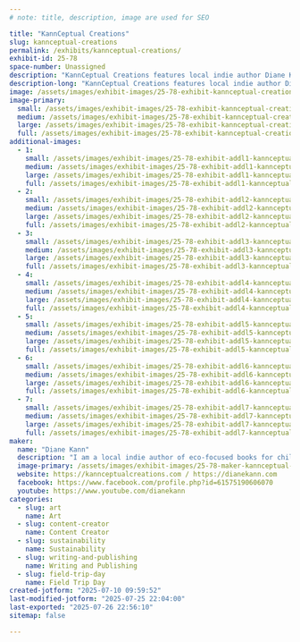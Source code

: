```yaml
---
# note: title, description, image are used for SEO

title: "KannCeptual Creations"
slug: kannceptual-creations
permalink: /exhibits/kannceptual-creations/
exhibit-id: 25-78
space-number: Unassigned
description: "KannCeptual Creations features local indie author Diane Kann eco-focused books, artwork, and more!"
description-long: "KannCeptual Creations features local indie author Diane Kann eco-focused books, artwork, and related items. 3d objects created by her son, Devin Kann, are also featured as they relate to the eco-focus."
image: /assets/images/exhibit-images/25-78-exhibit-kannceptual-creations-byte-brigade-cover-large.png
image-primary: 
  small: /assets/images/exhibit-images/25-78-exhibit-kannceptual-creations-byte-brigade-cover-small.png
  medium: /assets/images/exhibit-images/25-78-exhibit-kannceptual-creations-byte-brigade-cover-medium.png
  large: /assets/images/exhibit-images/25-78-exhibit-kannceptual-creations-byte-brigade-cover-large.png
  full: /assets/images/exhibit-images/25-78-exhibit-kannceptual-creations-byte-brigade-cover-full.png
additional-images: 
  - 1:
    small: /assets/images/exhibit-images/25-78-exhibit-addl1-kannceptual-creations-triangle-cover-6504-small.png
    medium: /assets/images/exhibit-images/25-78-exhibit-addl1-kannceptual-creations-triangle-cover-6504-medium.png
    large: /assets/images/exhibit-images/25-78-exhibit-addl1-kannceptual-creations-triangle-cover-6504-large.png
    full: /assets/images/exhibit-images/25-78-exhibit-addl1-kannceptual-creations-triangle-cover-6504-full.png
  - 2:
    small: /assets/images/exhibit-images/25-78-exhibit-addl2-kannceptual-creations-gree-code-cover-small.png
    medium: /assets/images/exhibit-images/25-78-exhibit-addl2-kannceptual-creations-gree-code-cover-medium.png
    large: /assets/images/exhibit-images/25-78-exhibit-addl2-kannceptual-creations-gree-code-cover-large.png
    full: /assets/images/exhibit-images/25-78-exhibit-addl2-kannceptual-creations-gree-code-cover-full.png
  - 3:
    small: /assets/images/exhibit-images/25-78-exhibit-addl3-kannceptual-creations-reef-1-cover-small.png
    medium: /assets/images/exhibit-images/25-78-exhibit-addl3-kannceptual-creations-reef-1-cover-medium.png
    large: /assets/images/exhibit-images/25-78-exhibit-addl3-kannceptual-creations-reef-1-cover-large.png
    full: /assets/images/exhibit-images/25-78-exhibit-addl3-kannceptual-creations-reef-1-cover-full.png
  - 4:
    small: /assets/images/exhibit-images/25-78-exhibit-addl4-kannceptual-creations-reef-bookmarks-small.png
    medium: /assets/images/exhibit-images/25-78-exhibit-addl4-kannceptual-creations-reef-bookmarks-medium.png
    large: /assets/images/exhibit-images/25-78-exhibit-addl4-kannceptual-creations-reef-bookmarks-large.png
    full: /assets/images/exhibit-images/25-78-exhibit-addl4-kannceptual-creations-reef-bookmarks-full.png
  - 5:
    small: /assets/images/exhibit-images/25-78-exhibit-addl5-kannceptual-creations-julian-egg-cover-small.png
    medium: /assets/images/exhibit-images/25-78-exhibit-addl5-kannceptual-creations-julian-egg-cover-medium.png
    large: /assets/images/exhibit-images/25-78-exhibit-addl5-kannceptual-creations-julian-egg-cover-large.png
    full: /assets/images/exhibit-images/25-78-exhibit-addl5-kannceptual-creations-julian-egg-cover-full.png
  - 6:
    small: /assets/images/exhibit-images/25-78-exhibit-addl6-kannceptual-creations-pla-small.png
    medium: /assets/images/exhibit-images/25-78-exhibit-addl6-kannceptual-creations-pla-medium.png
    large: /assets/images/exhibit-images/25-78-exhibit-addl6-kannceptual-creations-pla-large.png
    full: /assets/images/exhibit-images/25-78-exhibit-addl6-kannceptual-creations-pla-full.png
  - 7:
    small: /assets/images/exhibit-images/25-78-exhibit-addl7-kannceptual-creations-reef-bookmarks-1-front-small.png
    medium: /assets/images/exhibit-images/25-78-exhibit-addl7-kannceptual-creations-reef-bookmarks-1-front-medium.png
    large: /assets/images/exhibit-images/25-78-exhibit-addl7-kannceptual-creations-reef-bookmarks-1-front-large.png
    full: /assets/images/exhibit-images/25-78-exhibit-addl7-kannceptual-creations-reef-bookmarks-1-front-full.png
maker: 
  name: "Diane Kann"
  description: "I am a local indie author of eco-focused books for children and science fantasy books with eco-hopepunk focus for YA/adults. I also create related swag (bookmarks, posters, pictures, artwork, 3d objects) and sell the books, the swag, and plushies that are related to my books."
  image-primary: /assets/images/exhibit-images/25-78-maker-kannceptual-creations-kcc-logo-new-medium.jpg
  website: https://kannceptualcreations.com / https://dianekann.com
  facebook: https://www.facebook.com/profile.php?id=61575190606070
  youtube: https://www.youtube.com/dianekann
categories: 
  - slug: art
    name: Art
  - slug: content-creator
    name: Content Creator
  - slug: sustainability
    name: Sustainability
  - slug: writing-and-publishing
    name: Writing and Publishing
  - slug: field-trip-day
    name: Field Trip Day
created-jotform: "2025-07-10 09:59:52"
last-modified-jotform: "2025-07-25 22:04:00"
last-exported: "2025-07-26 22:56:10"
sitemap: false

---
```

